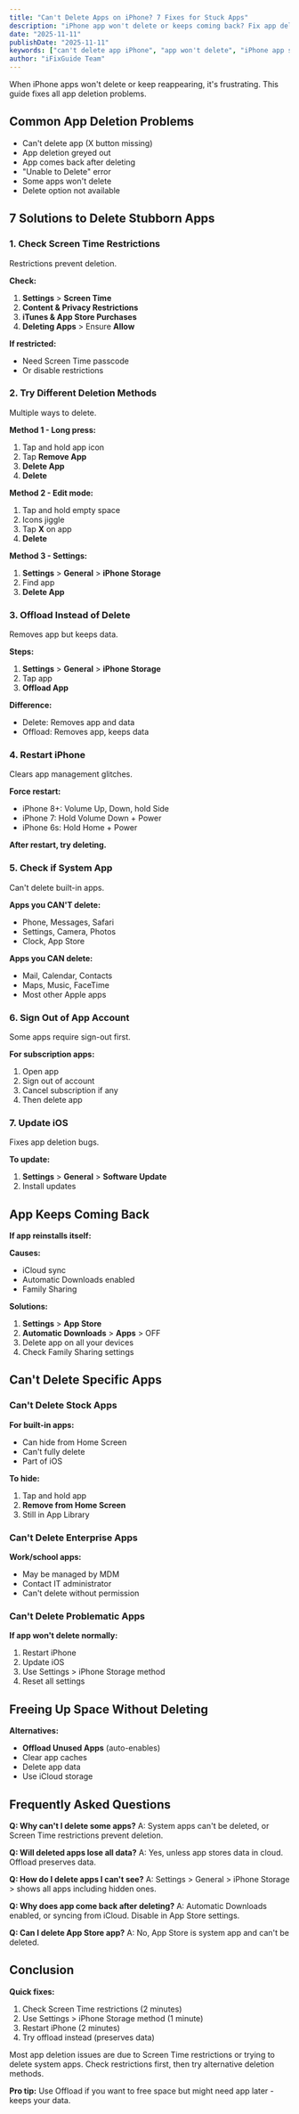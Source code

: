 ```yaml
---
title: "Can't Delete Apps on iPhone? 7 Fixes for Stuck Apps"
description: "iPhone app won't delete or keeps coming back? Fix app deletion issues and remove stubborn apps with our troubleshooting guide."
date: "2025-11-11"
publishDate: "2025-11-11"
keywords: ["can't delete app iPhone", "app won't delete", "iPhone app stuck", "remove app iPhone", "delete app not working"]
author: "iFixGuide Team"
---
```


When iPhone apps won't delete or keep reappearing, it's frustrating. This guide fixes all app deletion problems.

## Common App Deletion Problems

- Can't delete app (X button missing)
- App deletion greyed out
- App comes back after deleting
- "Unable to Delete" error
- Some apps won't delete
- Delete option not available

## 7 Solutions to Delete Stubborn Apps

### 1. Check Screen Time Restrictions

Restrictions prevent deletion.

**Check:**
1. **Settings** > **Screen Time**
2. **Content & Privacy Restrictions**
3. **iTunes & App Store Purchases**
4. **Deleting Apps** > Ensure **Allow**

**If restricted:**
- Need Screen Time passcode
- Or disable restrictions

### 2. Try Different Deletion Methods

Multiple ways to delete.

**Method 1 - Long press:**
1. Tap and hold app icon
2. Tap **Remove App**
3. **Delete App**
4. **Delete**

**Method 2 - Edit mode:**
1. Tap and hold empty space
2. Icons jiggle
3. Tap **X** on app
4. **Delete**

**Method 3 - Settings:**
1. **Settings** > **General** > **iPhone Storage**
2. Find app
3. **Delete App**

### 3. Offload Instead of Delete

Removes app but keeps data.

**Steps:**
1. **Settings** > **General** > **iPhone Storage**
2. Tap app
3. **Offload App**

**Difference:**
- Delete: Removes app and data
- Offload: Removes app, keeps data

### 4. Restart iPhone

Clears app management glitches.

**Force restart:**
- iPhone 8+: Volume Up, Down, hold Side
- iPhone 7: Hold Volume Down + Power
- iPhone 6s: Hold Home + Power

**After restart, try deleting.**

### 5. Check if System App

Can't delete built-in apps.

**Apps you CAN'T delete:**
- Phone, Messages, Safari
- Settings, Camera, Photos
- Clock, App Store

**Apps you CAN delete:**
- Mail, Calendar, Contacts
- Maps, Music, FaceTime
- Most other Apple apps

### 6. Sign Out of App Account

Some apps require sign-out first.

**For subscription apps:**
1. Open app
2. Sign out of account
3. Cancel subscription if any
4. Then delete app

### 7. Update iOS

Fixes app deletion bugs.

**To update:**
1. **Settings** > **General** > **Software Update**
2. Install updates

## App Keeps Coming Back

**If app reinstalls itself:**

**Causes:**
- iCloud sync
- Automatic Downloads enabled
- Family Sharing

**Solutions:**
1. **Settings** > **App Store**
2. **Automatic Downloads** > **Apps** > OFF
3. Delete app on all your devices
4. Check Family Sharing settings

## Can't Delete Specific Apps

### Can't Delete Stock Apps

**For built-in apps:**
- Can hide from Home Screen
- Can't fully delete
- Part of iOS

**To hide:**
1. Tap and hold app
2. **Remove from Home Screen**
3. Still in App Library

### Can't Delete Enterprise Apps

**Work/school apps:**
- May be managed by MDM
- Contact IT administrator
- Can't delete without permission

### Can't Delete Problematic Apps

**If app won't delete normally:**
1. Restart iPhone
2. Update iOS
3. Use Settings > iPhone Storage method
4. Reset all settings

## Freeing Up Space Without Deleting

**Alternatives:**
- **Offload Unused Apps** (auto-enables)
- Clear app caches
- Delete app data
- Use iCloud storage

## Frequently Asked Questions

**Q: Why can't I delete some apps?**
A: System apps can't be deleted, or Screen Time restrictions prevent deletion.

**Q: Will deleted apps lose all data?**
A: Yes, unless app stores data in cloud. Offload preserves data.

**Q: How do I delete apps I can't see?**
A: Settings > General > iPhone Storage > shows all apps including hidden ones.

**Q: Why does app come back after deleting?**
A: Automatic Downloads enabled, or syncing from iCloud. Disable in App Store settings.

**Q: Can I delete App Store app?**
A: No, App Store is system app and can't be deleted.

## Conclusion

**Quick fixes:**
1. Check Screen Time restrictions (2 minutes)
2. Use Settings > iPhone Storage method (1 minute)
3. Restart iPhone (2 minutes)
4. Try offload instead (preserves data)

Most app deletion issues are due to Screen Time restrictions or trying to delete system apps. Check restrictions first, then try alternative deletion methods.

**Pro tip:** Use Offload if you want to free space but might need app later - keeps your data.
